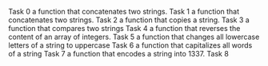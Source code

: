 Task 0 a function that concatenates two strings.
Task 1 a function that concatenates two strings.
Task 2 a function that copies a string.
Task 3 a function that compares two strings
Task 4 a function that reverses the content of an array of integers.
Task 5 a function that changes all lowercase letters of a string to uppercase
Task 6 a function that capitalizes all words of a string
Task 7 a function that encodes a string into 1337.
Task 8 
